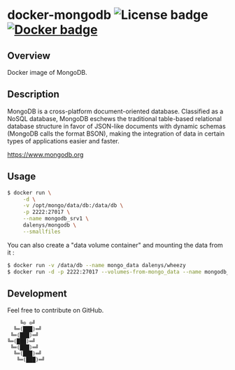 # docker-mongodb ![License badge][license-img] [![Docker badge][docker-img]][docker-url]

## Overview

Docker image of MongoDB.

## Description

MongoDB is a  cross-platform document-oriented database.  Classified  as a NoSQL
database,  MongoDB  eschews  the  traditional  table-based  relational  database
structure in  favor of JSON-like  documents with dynamic schemas  (MongoDB calls
the  format  BSON),  making  the  integration   of  data  in  certain  types  of
applications easier and faster.

https://www.mongodb.org

## Usage

```bash
$ docker run \
  	 -d \
  	 -v /opt/mongo/data/db:/data/db \
	 -p 2222:27017 \
	 --name mongodb_srv1 \
	 dalenys/mongodb \
	 --smallfiles
```

You can also create a "data volume container" and mounting the data from it :

```bash
$ docker run -v /data/db --name mongo_data dalenys/wheezy
$ docker run -d -p 2222:27017 --volumes-from-mongo_data --name mongodb_srv1 dalenys/mongodb --smallfiles
```

## Development

Feel free to contribute on GitHub.

```
    ╚⊙ ⊙╝
  ╚═(███)═╝
 ╚═(███)═╝
╚═(███)═╝
 ╚═(███)═╝
  ╚═(███)═╝
   ╚═(███)═╝
```

[license-img]: https://img.shields.io/badge/license-ISC-blue.svg "License"
[docker-img]: https://img.shields.io/docker/pulls/dalenys/mongodb.svg "Docker"
[docker-url]: https://registry.hub.docker.com/u/dalenys/mongodb "Docker"
